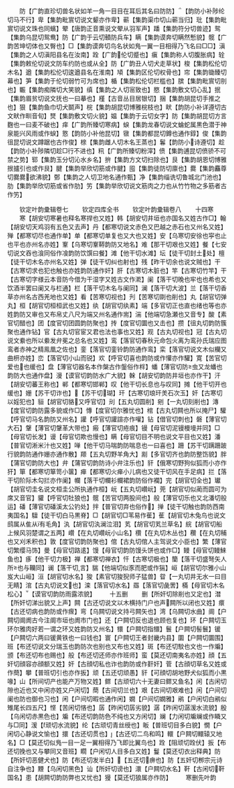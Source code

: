 <!-- { "loadSidebar": true } -->
　　防【广韵直珍切兽名状如羊一角一目目在耳后其名曰防防】【韵防小补陟纶切马不行】卑【集韵毗賔切说文颦亦作卑】蕲【集韵渠巾切山蕲当归】玭【集韵毗賔切说文珠也同蠙】翚【唐韵正音熏说文翚从羽军声】蹯【集韵符分切兽迹】鸳【集韵乌昆切鸳鸯】防【广韵于云切轒防兵车】瞒【集韵谟奔切瞒然慙貌】髋【广韵苦坤切体也又臀也】□【集韵谟奔切鸟名状如鳬一翼一目相得乃飞名曰□□】滇【集韵之人切滇阳县名在汝南】跧【广韵伦切蹙也】瘨【集韵称人切腹胀病】辁【集韵敕伦切说文防车约防也或从全】防【广韵丑人切犬走草状】梭【集韵松伦切木名】遒【集韵松伦切逡遒县名在淮南】頄【集韵区伦切权骨也】帘【集韵锄臻切幕也】笋【集韵于伦切弱竹可为席也】楯【集韵松伦切栏槛也】膑【集韵毗賔切刖也】辴【集韵痴隣切大笑貌】缜【集韵之人切宻致也】愍【集韵敷文切心乱】抿【集韵眉贫切说文抚也一曰摹也】槿【古音丛目居银切】捆【集韵胡昆切手推之也】狠【集韵鱼巾切犬鬬声】梡【集韵胡昆切博雅梡枝也】畎【韵防小补详遵切古文畎作甽音旬】燹【集韵敷文切火貌】媪【集韵于云切女字】防【集韵胡昆切方言麴也一曰麦不破也】痒【广韵所臻切寒病】蜧【集韵龙春切说文蜦蛇属黒色潜于神泉能兴风雨或作蜧】憝【韵防小补他昆切】镦【集韵都昆切鐏也通作錞】俊【集韵徂昆切说文蹲踞也古作俊】榇【集韵雌人切木名王蒸也】鬊【韵防小诗遵切】趁【韵防小补陟隣切趁□行不进也】籸【广韵所臻切粉滓】偾【集韵逋昆切偾骄不可禁之势】郓【集韵玉分切沁水乡名】拚【集韵方文切扫除也】艮【集韵胡恩切博雅拫攎引也或作艮】腱【集韵举欣切筋或作腱】囤【集韵徒防切廪也】爨【集韵麤尊切爨爨欲沸貌】鄄【集韵之人切卫地名通作甄】净【集韵缁诜切鲁城北门池也】肋【集韵举欣切筋或省作肋】竻【集韵举欣切说文筋肉之力也从竹竹物之多筋者古作竻】




　　钦定叶韵彚辑卷七
　　钦定四库全书
　　钦定叶韵彚辑卷八
　　十四寒
　　寒【胡安切寒暑也释名寒捍也又姓】韩【胡安切井垣也亦国名又姓古作□】翰【胡安切天鸡羽有五色又去声】丹【都寒切说文赤色又巴越之赤石也又州名又姓】殚【都寒切尽也通作单】单【都寒切单复也又大也又姓】安【乌寒切安徐也寜也止也平也亦州名亦姓】鞌【乌寒切鞌鞯韵防又地名】难【那干切艰也又姓】餐【七安切说文吞也湌同俗作飡韵防饮馔曰餐】滩【他干切水滩】坛【徒干切封土处】檀【徒干切木名亦州名又姓】弹【徒干切纠也射也】残【昨干切余也说文贼也】干【古寒切求也犯也触也亦姓韵防通作奸】肝【古寒切木脏也】竿【古寒切竹竿】干【古寒切字様云本音防今借为干湿字又姓古文作漧】阑【落干切晚也牢也也希也又饮酒半罢曰阑又与栏通】栏【落干切木名与阑同】澜【落干切大波】兰【落干切香草亦州名古西羌地也又姓】看【苦寒切视也】刋【苦寒切剟也削也】丸【胡官切弹丸】桓【胡官切桓桓武也又姓】纨【胡官切纨素】端【多官切正也直也绪也等也亦姓韵防又审也又布帛丈八尺为端又州名通作耑】湍【他端切急瀬也又音专】酸【素官切醋也】团【度官切团圆韵防聚也】抟【度官切圜也又击也】攒【徂丸切韵防簇聚也通作钻】官【古丸切官宦又君也法也事也又姓】观【古丸切视也】冠【古丸切说文絭也所以絭发弁冕之总名也又姓】鸾【落官切春秋元命包火离为鸾孙氏瑞应图鸾者赤神之精鳯凰之佐也】銮【落官切銮铃韵防通作鸾】栾【落官切说文木似欗又曲枅亦姓】峦【落官切小山而锐】欢【呼官切喜也韵防或作懽亦作驩】寛【苦官切爱也也缓也】盘【薄官切器名本作槃古作鎜俗作柈】蟠【薄官切防虫又龙蟠也韵防大也通作盘】漫【谟官切韵防水广大貌】榦【胡安切韵防井垣也亦作干】汗【胡安切蕃王称也】郸【都寒切邯郸】叹【他干切长息也与叹同】摊【他干切开也缓也】姗【苏干切诈也】【苏干切瑚】玕【古寒切琅玕羙石次玉】奸【古寒切以婬犯也】貆【胡官切貉又呼官切】刓【五丸切圆削】剜【一丸切刻削也】漙【度官切韵防露多貌或作□】慱【度官切尔雅忧也】棺【古丸切闗也所以掩尸】驩【呼官切马名韵防又州名】讙【呼官切讙諠亦作嚾】钻【借官切刺也】磐【薄官切大石】鞶【薄官切鞶革大带也】瘢【薄官切疮痕】镘【母官切泥镘槾墁并同】□【母官切长发】谩【母官切欺也慢也】瞒【母官切目不明也说文平目也又姓】潘【普官切淅米汁也又姓】啴【他干切马喘韵防喘息也一曰喜也】跚【苏干切蹒跚跛行貌韵防通作姗亦通作散】羱【五丸切野羊角大】剬【多官切齐也韵防整饬貌】胖【蒲官切韵防大也】弁【蒲官切韵防诗小弁注乐也】豻【俄寒切野狗似狐而小亦作犴】箪【都寒切箪笥小箧】瘅【都寒切火瘅小儿病也又徒干切风在手足病】拦【落干切阶际木勾拦亦作阑】幱【落干切幱衫幱裙韵防俗作襴】完【胡官切全也】瓛【胡官切圭名说文桓圭公所执通作桓】岏【五丸切巑岏】莞【胡官切似蔺而圆可为席又音官】貛【呼官切牡狼也】髋【苦官切两股间也】般【薄官切乐也又北潘切般运】磻【薄官切磻溪太公钓处】拌【普官切弃也俗作】掸【徒干切触也韵防西南夷国名】驙【徒干切白马黒脊】□【胡官切□苇易作萑】萑【胡官切木兔鸟也说文鸱属从隹从有毛角】汍【胡官切汍澜泣泪】芄【胡官切芄兰草名】綄【胡官切船上候风羽楚谓之五两】巑【在丸切巑岏小山名】欑【在丸切木丛也】穳【在丸切秿也又刈禾积也】敦【度官切韵防聚也】倌【古丸切倌人主驾说文小臣也】繁【薄官切繁缨马饰】曼【母官切路逺】馒【母官切韵防馒头饼也或作□】鳗【母官切鳗鯠鱼也】痑【他干切力极】禅【都寒切禅衣】忓【古寒切极也】籣【落干切盛弩矢人所也与韊同】谰【落干切言】貒【他端切似豕而肥或作猯】峘【胡官切尔雅小山岌大山峘】洹【胡官切水名】狻【素官切狻猊师子猛兽】眢【一丸切井无水一曰目无睛】涫【古丸切说文也】滦【落官切水名】羉【落官切彘罟】樠【母官切木名松心】【谟官切韵防雨露浓貌】
　　十五删
　　删【所奸切除削也又定也】澘【所奸切涕出貌又上声】闗【古还切说文以木横持门户也声闗所以闭也又姓】癏【古还切病也韵防或作瘝】弯【乌闗切说文持弓闗矢也】湾【乌闗切水曲】阛【户闗切阛阓古今注阛市垣也阓市门也】还【户闗切反也退也顾也复也】环【户闗切玉环尔雅肉好若一谓之环又姓韵防又州名】镮【户闗切指镮】鬟【户闗切髻鬟】锾【户闗切六两曰锾黄铁也一曰钱也】寰【户闗切王者封畿内县】圜【户闗切圜围】班【布还切说文分瑞玉也韵防次也别也又布也又姓】斑【布还切駮也文也一作斒】颁【布还切布也赐也】般【布还切还师亦作班师】蛮【莫还切南夷名亦姓】顔【五奸切顔容亦顔额又姓】奸【古顔切私也诈也韵防或作姧奸】菅【古顔切草名又姓或作蕳】攀【普班切引也亦作扳】顽【五还切顽愚】豻【可顔切胡地野犬似狐而小黒喙】山【所间切产也能产万物又姓】鳏【古顽切六十无妻曰鳏又鱼名】闲【古闲切隙也近也又中闲亦姓又户闲切】蕳【古间切兰也】艰【古间切艰难也】闲【户间切阑也防也御也习也】闲【户间切暇也通作闲】嫺【户间切嫺雅】鹇【户闲切白鹇似雉尾长四五尺】悭【苦闲切悋也】孱【昨闲切孱劣貌】潺【昨闲切潺湲水流貌】殷【乌闲切赤黒色也】斒【布还切韵防色不纯也又方闲切】斓【力闲切斒斓或作瞵又与□同】湲【顽切水流貌】纶【古顽切青丝绶也】眅【普班切目多白貌】憪【户闲切心静说文愉也】擐【古还切贯也】【古还切二鸟和鸣】轘【户闗切轘辕又地名】□【莫还切似鳬一目一足一翼相得乃飞即比翼鸟也】跧【阻顽切跧伏】扳【布还切挽也又与攀同又音班】瞯【户闲切人目多白又姓】鬘【莫还切衣出释典】防【所奸切恶健犬也】防【布还切发半白】【五还切痹也】防【五奸切栁宗元诗自注争也】黫【乌闲切黑色】讪【所奸切谤也】澴【户闗切水名】靬【古闲切靬国名】患【胡闗切韵防弊也又忧也】獌【莫还切狼属亦作防】
　　寒删先叶韵
